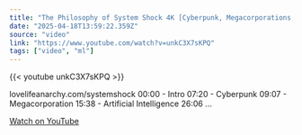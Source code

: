 ```yaml
---
title: "The Philosophy of System Shock 4K [Cyberpunk, Megacorporations, Artificial Intelligence]"
date: "2025-04-18T13:59:22.359Z"
source: "video"
link: "https://www.youtube.com/watch?v=unkC3X7sKPQ"
tags: ["video", "ml"]
---
```


{{< youtube unkC3X7sKPQ >}}

lovelifeanarchy.com/systemshock 00:00 - Intro 07:20 - Cyberpunk 09:07 - Megacorporation 15:38 - Artificial Intelligence 26:06 ...

[Watch on YouTube](https://www.youtube.com/watch?v=unkC3X7sKPQ)
